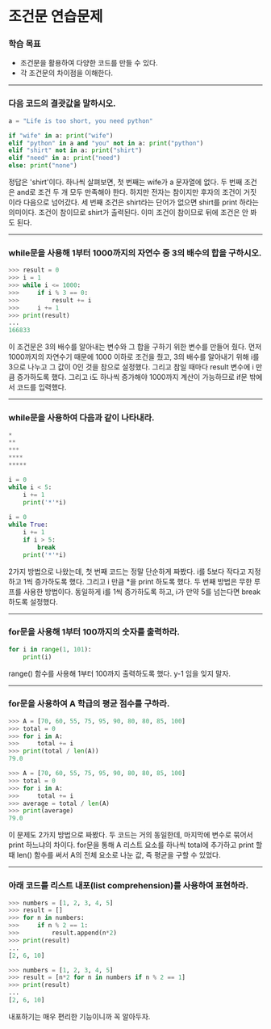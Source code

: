 # 조건문 연습문제



### 학습 목표

- 조건문을 활용하여 다양한 코드를 만들 수 있다.
- 각 조건문의 차이점을 이해한다.



---



### 다음 코드의 결괏값을 말하시오.

```python
a = "Life is too short, you need python"

if "wife" in a: print("wife")
elif "python" in a and "you" not in a: print("python")
elif "shirt" not in a: print("shirt")
elif "need" in a: print("need")
else: print("none")
```

 정답은 'shirt'이다. 하나씩 살펴보면, 첫 번째는 wife가 a 문자열에 없다. 두 번째 조건은 and로 조건 두 개 모두 만족해야 한다. 하지만 전자는 참이지만 후자의 조건이 거짓이라 다음으로 넘어갔다. 세 번째 조건은 shirt라는 단어가 없으면 shirt를 print 하라는 의미이다. 조건이 참이므로 shirt가 출력된다. 이미 조건이 참이므로 뒤에 조건은 안 봐도 된다.



---



### while문을 사용해 1부터 1000까지의 자연수 중 3의 배수의 합을 구하시오.

```python
>>> result = 0
>>> i = 1
>>> while i <= 1000:
>>>     if i % 3 == 0:
>>>         result += i
>>>     i += 1
>>> print(result)
...
166833
```

 이 조건문은 3의 배수를 알아내는 변수와 그 합을 구하기 위한 변수를 만들어 줬다. 먼저 1000까지의 자연수기 때문에 1000 이하로 조건을 줬고, 3의 배수를 알아내기 위해 i를 3으로 나누고 그 값이 0인 것을 참으로 설정했다. 그리고 참일 때마다 result 변수에 i 만큼 증가하도록 했다. 그리고 i도 하나씩 증가해야 1000까지 계산이 가능하므로 if문 밖에서 코드를 입력했다.



---



### while문을 사용하여 다음과 같이 나타내라.

```python
*
**
***
****
*****
```



```python
i = 0
while i < 5:
    i += 1
    print('*'*i)
    
i = 0
while True:
    i += 1
    if i > 5:
        break
    print('*'*i)
```

 2가지 방법으로 나왔는데, 첫 번째 코드는 정말 단순하게 짜봤다. i를 5보다 작다고 지정하고 1씩 증가하도록 했다. 그리고 i 만큼 *을 print 하도록 했다. 두 번째 방법은 무한 루프를 사용한 방법이다. 동일하게 i를 1씩 증가하도록 하고, i가 만약 5를 넘는다면 break 하도록 설정했다.



---



### for문을 사용해 1부터 100까지의 숫자를 출력하라.

```python
for i in range(1, 101):
    print(i)
```

 range() 함수를 사용해 1부터 100까지 출력하도록 했다. y-1 임을 잊지 말자.



---



### for문을 사용하여 A 학급의 평균 점수를 구하라.

```python
>>> A = [70, 60, 55, 75, 95, 90, 80, 80, 85, 100]
>>> total = 0
>>> for i in A:
>>>     total += i
>>> print(total / len(A))
79.0

>>> A = [70, 60, 55, 75, 95, 90, 80, 80, 85, 100]
>>> total = 0
>>> for i in A:
>>>     total += i
>>> average = total / len(A)
>>> print(average)
79.0
```

 이 문제도 2가지 방법으로 짜봤다. 두 코드는 거의 동일한데, 마지막에 변수로 묶어서 print 하느냐의 차이다. for문을 통해 A 리스트 요소를 하나씩 total에 추가하고 print 할 때 len() 함수를 써서 A의 전체 요소로 나눈 값, 즉 평균을 구할 수 있었다.



---



### 아래 코드를 리스트 내포(list comprehension)를 사용하여 표현하라.

```python
>>> numbers = [1, 2, 3, 4, 5]
>>> result = []
>>> for n in numbers:
>>>     if n % 2 == 1:
>>>         result.append(n*2)
>>> print(result) 
...
[2, 6, 10]
```



```python
>>> numbers = [1, 2, 3, 4, 5]
>>> result = [n*2 for n in numbers if n % 2 == 1]
>>> print(result)
...
[2, 6, 10]
```

 내포하기는 매우 편리한 기능이니까 꼭 알아두자.